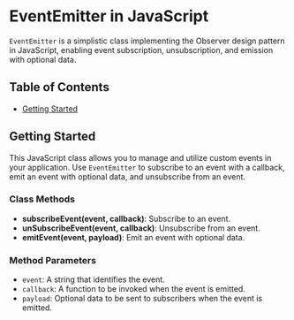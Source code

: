 # EventEmitter in JavaScript

`EventEmitter` is a simplistic class implementing the Observer design pattern in JavaScript, enabling event subscription, unsubscription, and emission with optional data.

## Table of Contents
- [Getting Started](#getting-started)

## Getting Started

This JavaScript class allows you to manage and utilize custom events in your application. Use `EventEmitter` to subscribe to an event with a callback, emit an event with optional data, and unsubscribe from an event.

### Class Methods

- **subscribeEvent(event, callback)**: Subscribe to an event.
- **unSubscribeEvent(event, callback)**: Unsubscribe from an event.
- **emitEvent(event, payload)**: Emit an event with optional data.

### Method Parameters

- `event`: A string that identifies the event.
- `callback`: A function to be invoked when the event is emitted.
- `payload`: Optional data to be sent to subscribers when the event is emitted.




